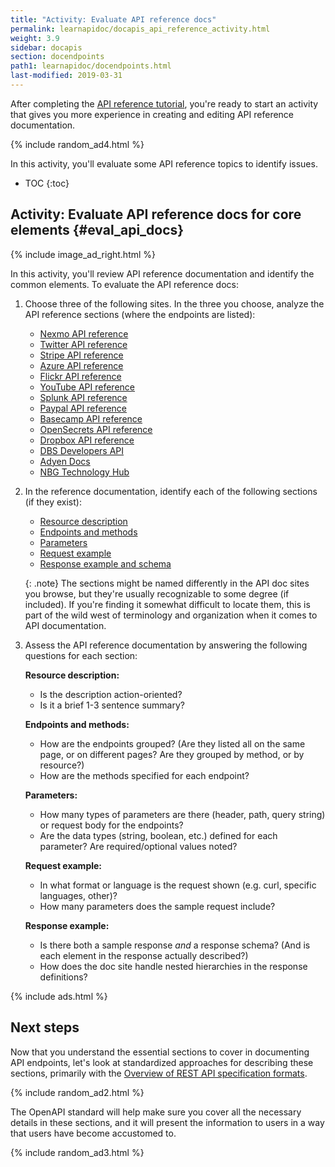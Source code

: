 ```yaml
---
title: "Activity: Evaluate API reference docs"
permalink: learnapidoc/docapis_api_reference_activity.html
weight: 3.9
sidebar: docapis
section: docendpoints
path1: learnapidoc/docendpoints.html
last-modified: 2019-03-31
---
```


After completing the [API reference tutorial](docapis_api_reference_tutorial_overview.html), you're ready to start an activity that gives you more experience in creating and editing API reference documentation.

{% include random_ad4.html %}

In this activity, you'll evaluate some API reference topics to identify issues.


* TOC
{:toc}

## <i class="fa fa-user-circle"></i> Activity: Evaluate API reference docs for core elements {#eval_api_docs}

{% include image_ad_right.html %}

In this activity, you'll review API reference documentation and identify the common elements. To evaluate the API reference docs:

1.  Choose three of the following sites. In the three you choose, analyze the API reference sections (where the endpoints are listed):

    *  [Nexmo API reference](https://developer.nexmo.com/api)
    *  [Twitter API reference](https://developer.twitter.com/en/docs/api-reference-index)
    *  [Stripe API reference](https://stripe.com/docs/api)
    *  [Azure API reference](https://docs.microsoft.com/en-us/rest/api/advisor/)
    *  [Flickr API reference](https://www.flickr.com/services/api/)
    *  [YouTube API reference](https://developers.google.com/youtube/v3/docs)
    *  [Splunk API reference](https://docs.splunk.com/Documentation/Splunk/8.0.0/RESTREF/RESTlist)
    *  [Paypal API reference](https://developer.paypal.com/docs/api/overview/)
    *  [Basecamp API reference](https://github.com/basecamp/bc3-api)
    *  [OpenSecrets API reference](http://www.opensecrets.org/open-data/api-documentation)
    *  [Dropbox API reference](https://www.dropbox.com/developers/documentation/http/documentation)
    *  [DBS Developers API](https://www.dbs.com/dbsdevelopers/discover/deposit.html)
    *  [Adyen Docs](https://docs.adyen.com/)
    *  [NBG Technology Hub](https://developer.nbg.gr/apiProducts)

2.  In the reference documentation, identify each of the following sections (if they exist):

    *  [Resource description]({{site.rooturl}}docapis_resource_descriptions.html)
    *  [Endpoints and methods]({{site.rooturl}}docapis_resource_endpoints.html)
    *  [Parameters]({{site.rooturl}}docapis_doc_parameters.html)
    *  [Request example]({{site.rooturl}}docapis_doc_sample_requests.html)
    *  [Response example and schema]({{site.rooturl}}docapis_doc_sample_responses_and_schema.html)

    {: .note}
    The sections might be named differently in the API doc sites you browse, but they're usually recognizable to some degree (if included). If you're finding it somewhat difficult to locate them, this is part of the wild west of terminology and organization when it comes to API documentation.

3.  Assess the API reference documentation by answering the following questions for each section:

    **Resource description:**
      *  Is the description action-oriented?
      *  Is it a brief 1-3 sentence summary?

    **Endpoints and methods:**
      *  How are the endpoints grouped? (Are they listed all on the same page, or on different pages? Are they grouped by method, or by resource?)
      *  How are the methods specified for each endpoint?

    **Parameters:**
      *  How many types of parameters are there (header, path, query string) or request body for the endpoints?
      *  Are the data types (string, boolean, etc.) defined for each parameter? Are required/optional values noted?

    **Request example:**
      *  In what format or language is the request shown (e.g. curl, specific languages, other)?
      *  How many parameters does the sample request include?

    **Response example:**
      *  Is there both a sample response *and* a response schema? (And is each element in the response actually described?)
      *  How does the doc site handle nested hierarchies in the response definitions?

{% include ads.html %}

## Next steps

Now that you understand the essential sections to cover in documenting API endpoints, let's look at standardized approaches for describing these sections, primarily with the [Overview of REST API specification formats](pubapis_rest_specification_formats.html).

{% include random_ad2.html %}

The OpenAPI standard will help make sure you cover all the necessary details in these sections, and it will present the information to users in a way that users have become accustomed to.

{% include random_ad3.html %}
